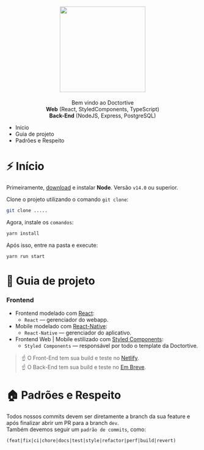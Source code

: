 <h1 align="center">
  <img src="https://i.imgur.com/COF5Bld.png" width="224px"/><br/>
</h1>

<p align="center">Bem vindo ao Doctortive<br/> <b>Web</b> (React, StyledComponents, TypeScript)<br/><b>Back-End</b> (NodeJS, Express, PostgreSQL)

<!-- - [About us](#about-us) -->

- Início
- Guia de projeto
- Padrões e Respeito
<!-- - [Git Integration](#git-integration) -->

<!-- # 🏠 About-us -->

# ⚡️ Início
Primeiramente, [download](https://nodejs.org/pt-br/download/) e instalar **Node**. Versão `v14.0` ou superior.

Clone o projeto utilizando o comando `git clone`:

```bash
git clone .....
```

Agora, instale os `comandos`:
```bash
yarn install
```
Após isso, entre na pasta e execute:
```bash
yarn run start
```

# 📖 Guia de projeto
### Frontend

- Frontend modelado com [React](https://reactjs.org/):
  - `React` — gerenciador do webapp.
- Mobile modelado com [React-Native](https://reactnative.dev/):
  - `React-Native` — gerenciador do aplicativo.
- Frontend Web | Mobile estilizado com [Styled Components](https://styled-components.com/):
  - `Styled Components` — responsável por todo o template da Doctortive.

> ☝️ O Front-End tem sua build e teste no [Netlify](https://www.netlify.com).<br/>
> ☝️ O Back-End tem sua build e teste no [Em Breve](https://www.netlify.com).


# 🏠 Padrões e Respeito
Todos nossos commits devem ser diretamente a branch da sua feature e após finalizar abrir um PR para a branch `dev`.
<br/>
Também devemos seguir um `padrão de commits`, como:

```
(feat|fix|ci|chore|docs|test|style|refactor|perf|build|revert)

